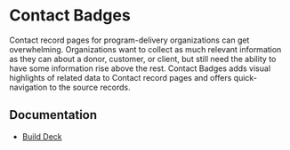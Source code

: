 # Contact Badges

Contact record pages for program-delivery organizations can get overwhelming. Organizations want to collect as much relevant information as they can about a donor, customer, or client, but still need the ability to have some information rise above the rest. Contact Badges adds visual highlights of related data to Contact record pages and offers quick-navigation to the source records.

## Documentation

- [Build Deck](https://quip.com/RFOfAhdpaanZ/SerkinSolutions-Contact-Badges)

